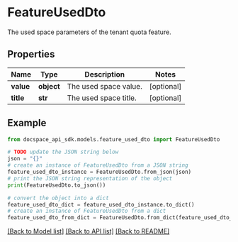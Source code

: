 # FeatureUsedDto
The used space parameters of the tenant quota feature.

## Properties

Name | Type | Description | Notes
------------ | ------------- | ------------- | -------------
**value** | **object** | The used space value. | [optional] 
**title** | **str** | The used space title. | [optional] 

## Example

```python
from docspace_api_sdk.models.feature_used_dto import FeatureUsedDto

# TODO update the JSON string below
json = "{}"
# create an instance of FeatureUsedDto from a JSON string
feature_used_dto_instance = FeatureUsedDto.from_json(json)
# print the JSON string representation of the object
print(FeatureUsedDto.to_json())

# convert the object into a dict
feature_used_dto_dict = feature_used_dto_instance.to_dict()
# create an instance of FeatureUsedDto from a dict
feature_used_dto_from_dict = FeatureUsedDto.from_dict(feature_used_dto_dict)
```
[[Back to Model list]](../README.md#documentation-for-models) [[Back to API list]](../README.md#documentation-for-api-endpoints) [[Back to README]](../README.md)


